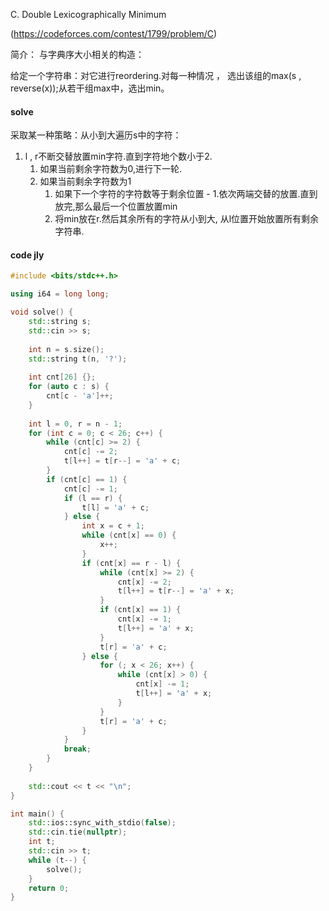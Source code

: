 C. Double Lexicographically Minimum

(https://codeforces.com/contest/1799/problem/C)

简介： 与字典序大小相关的构造：

给定一个字符串：对它进行reordering.对每一种情况 ， 选出该组的max(s , reverse(x));从若干组max中，选出min。

#### solve

采取某一种策略：从小到大遍历s中的字符：

1. l , r不断交替放置min字符.直到字符地个数小于2.
   1. 如果当前剩余字符数为0,进行下一轮.
   2. 如果当前剩余字符数为1
      1. 如果下一个字符的字符数等于剩余位置 - 1.依次两端交替的放置.直到放完,那么最后一个位置放置min
      2. 将min放在r.然后其余所有的字符从小到大, 从l位置开始放置所有剩余字符串.

#### code jly

```cpp
#include <bits/stdc++.h>

using i64 = long long;

void solve() {
    std::string s;
    std::cin >> s;
    
    int n = s.size();
    std::string t(n, '?');
    
    int cnt[26] {};
    for (auto c : s) {
        cnt[c - 'a']++;
    }
    
    int l = 0, r = n - 1;
    for (int c = 0; c < 26; c++) {
        while (cnt[c] >= 2) {
            cnt[c] -= 2;
            t[l++] = t[r--] = 'a' + c;
        }
        if (cnt[c] == 1) {
            cnt[c] -= 1;
            if (l == r) {
                t[l] = 'a' + c;
            } else {
                int x = c + 1;
                while (cnt[x] == 0) {
                    x++;
                }
                if (cnt[x] == r - l) {
                    while (cnt[x] >= 2) {
                        cnt[x] -= 2;
                        t[l++] = t[r--] = 'a' + x;
                    }
                    if (cnt[x] == 1) {
                        cnt[x] -= 1;
                        t[l++] = 'a' + x;
                    }
                    t[r] = 'a' + c;
                } else {
                    for (; x < 26; x++) {
                        while (cnt[x] > 0) {
                            cnt[x] -= 1;
                            t[l++] = 'a' + x;
                        }
                    }
                    t[r] = 'a' + c;
                }
            }
            break;
        }
    }
    
    std::cout << t << "\n";
}

int main() {
    std::ios::sync_with_stdio(false);
    std::cin.tie(nullptr);
    int t;
    std::cin >> t;
    while (t--) {
        solve();
    }
    return 0;
}
```

